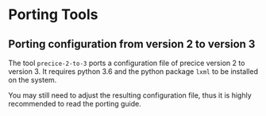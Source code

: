 # Porting Tools

## Porting configuration from version 2 to version 3

The tool `precice-2-to-3` ports a configuration file of precice version 2 to version 3.
It requires python 3.6 and the python package `lxml` to be installed on the system.

You may still need to adjust the resulting configuration file, thus it is highly recommended to read the porting guide.
